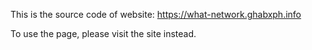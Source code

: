 This is the source code of website: https://what-network.ghabxph.info

To use the page, please visit the site instead.

